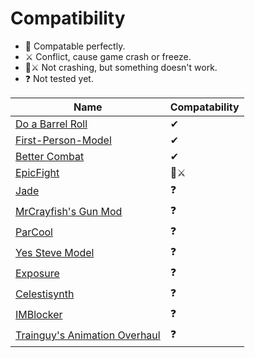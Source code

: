 # Compatibility

* 👫 Compatable perfectly.
* ⚔️ Conflict, cause game crash or freeze.
* 👫⚔️ Not crashing, but something doesn't work.
* ❓ Not tested yet.

| Name                                                                                          | Compatability |
| --------------------------------------------------------------------------------------------- | ------------- |
| [Do a Barrel Roll](https://github.com/enjarai/do-a-barrel-roll)                               | ✔             |
| [First-Person-Model](https://github.com/tr7zw/FirstPersonModel)                               | ✔             |
| [Better Combat](https://github.com/ZsoltMolnarrr/BetterCombat)                                | ✔             |
| [EpicFight](https://github.com/Yesssssman/epicfightmod)                                       | 👫⚔️            |
| [Jade](https://github.com/Snownee/Jade)                                                       | ❓             |
| [MrCrayfish's Gun Mod](https://github.com/MrCrayfish/MrCrayfishGunMod)                        | ❓             |
| [ParCool](https://github.com/alRex-U/ParCool)                                                 | ❓             |
| [Yes Steve Model](https://github.com/TartaricAcid/ysm)                                        | ❓             |
| [Exposure](https://github.com/mortuusars/Exposure)                                            | ❓             |
| [Celestisynth](https://github.com/AquexTheSeal/Celestisynth)                                  | ❓             |
| [IMBlocker](https://github.com/reserveword/IMBlocker)                                         | ❓             |
| [Trainguy's Animation Overhaul](https://github.com/Trainguy9512/trainguys-animation-overhaul) | ❓             |
